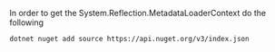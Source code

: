 In order to get the System.Reflection.MetadataLoaderContext
do the following

```
dotnet nuget add source https://api.nuget.org/v3/index.json
```
